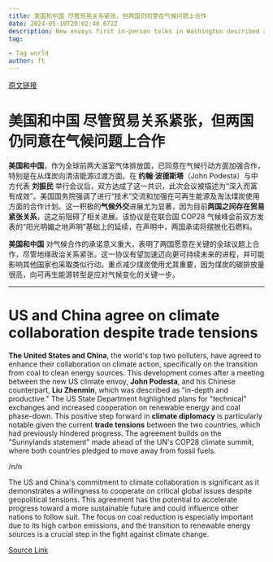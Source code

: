 ```yaml
---
title: 美国和中国 尽管贸易关系紧张，但两国仍同意在气候问题上合作
date: 2024-05-10T20:02:40.672Z
description: New envoys first in-person talks in Washington described as ‘in-depth and productive’
tag: 

- Tag world
author: ft
---
```


[原文链接](https://ft.com/content/1981f601-3b90-4216-9080-7b8cd287f481)

# **美国和中国** 尽管贸易关系紧张，但两国仍同意在气候问题上合作

**美国和中国**，作为全球前两大温室气体排放国，已同意在气候行动方面加强合作，特别是在从煤炭向清洁能源过渡方面。在 **约翰·波德斯塔**（John Podesta）与中方代表 **刘振民** 举行会议后，双方达成了这一共识，此次会议被描述为“深入而富有成效”。美国国务院强调了进行“技术”交流和加强在可再生能源及淘汰煤炭使用方面的合作计划。这一积极的**气候外交**进展尤为显著，因为目前**两国之间存在贸易紧张关系**，这之前阻碍了相关进展。该协议是在联合国 COP28 气候峰会前双方发表的“阳光明媚之地声明”基础上的延续，在声明中，两国承诺将摆脱化石燃料。 

**美国和中国** 对气候合作的承诺意义重大，表明了两国愿意在关键的全球议题上合作，尽管地缘政治关系紧张。这一协议有望加速迈向更可持续未来的进程，并可能影响其他国家也采取类似行动。重点减少煤炭使用尤其重要，因为煤炭的碳排放量很高，向可再生能源转型是应对气候变化的关键一步。

---

# US and China agree on climate collaboration despite trade tensions 

**The United States and China**, the world's top two polluters, have agreed to enhance their collaboration on climate action, specifically on the transition from coal to clean energy sources. This development comes after a meeting between the new US climate envoy, **John Podesta**, and his Chinese counterpart, **Liu Zhenmin**, which was described as "in-depth and productive." The US State Department highlighted plans for "technical" exchanges and increased cooperation on renewable energy and coal phase-down. This positive step forward in **climate diplomacy** is particularly notable given the current **trade tensions** between the two countries, which had previously hindered progress. The agreement builds on the "Sunnylands statement" made ahead of the UN's COP28 climate summit, where both countries pledged to move away from fossil fuels. 

/n/n

The US and China's commitment to climate collaboration is significant as it demonstrates a willingness to cooperate on critical global issues despite geopolitical tensions. This agreement has the potential to accelerate progress toward a more sustainable future and could influence other nations to follow suit. The focus on coal reduction is especially important due to its high carbon emissions, and the transition to renewable energy sources is a crucial step in the fight against climate change.

[Source Link](https://ft.com/content/1981f601-3b90-4216-9080-7b8cd287f481)

